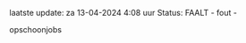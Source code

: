 laatste update: 
za 13-04-2024  4:08   uur 
Status: FAALT - fout - 
<div class="service R">opschoonjobs</div>